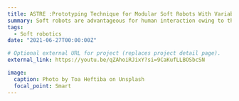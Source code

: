 ```yaml
---
title: ASTRE :Prototyping Technique for Modular Soft Robots With Variable Stiffness
summary: Soft robots are advantageous for human interaction owing to their adaptability and safe interactivity. However, research on soft robots is challenging because of the complex fabrication process of elastomeric materials with multiple channels. In this study, we introduce a prototyping technique for the fabrication-friendly soft robots using pneumatic artificial muscle(PAMs) and modular 3D printed reinforcement. We presented three primitive deformation structures :bending, twisting, and contraction. Moreover, we propose a novel variable stiffness technique that alters PAMs contraction and radial expansion behavior into locking, malleable, and rotational brake features. We explore both the parallel and series arrangement of the reinforcement module and propose new types of mixing configurations and scaling techniques. We quantitatively verified the force scaling technique on different types of features. We demonstrate the feasibility of this prototyping technique through six application examples and conclude with a discussion of the limitations and possible future improvements.
tags:
  - Soft robotics
date: "2021-06-27T00:00:00Z"

# Optional external URL for project (replaces project detail page).
external_link: https://youtu.be/qZAhoiRJixY?si=9CaKufLLBOSbcSN

image:
  caption: Photo by Toa Heftiba on Unsplash
  focal_point: Smart
---
```

